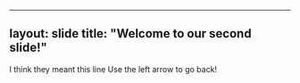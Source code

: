 
---
layout: slide
title: "Welcome to our second slide!"
---
I think they meant this line
Use the left arrow to go back!
